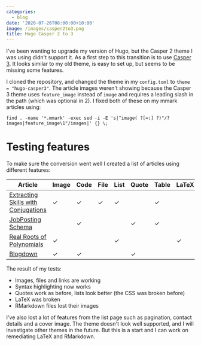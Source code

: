 ```yaml
---
categories:
  - blog
date: '2020-07-26T08:00:00+10:00'
image: /images/casper2to3.png
title: Hugo Casper 2 to 3
---
```


I've been wanting to upgrade my version of Hugo, but the Casper 2 theme I was using didn't support it.
As a first step to this transition is to use [Casper 3](https://github.com/jonathanjanssens/hugo-casper3).
It looks similar to my old theme, is easy to set up, but seems to be missing some features.

I cloned the repository, and changed the theme in my `config.toml` to `theme = "hugo-casper3"`.
The article images weren't showing because the Casper 3 theme uses `feature_image` instead of `image` and requires a leading slash in the path (which was optional in 2).
I fixed both of these on my mmark articles using:

```
find . -name '*.mmark' -exec sed -i -E 's|^image( ?[=:] ?)"/?images|feature_image\1"/images|' {} \;
```

# Testing features

To make sure the conversion went well I created a list of articles using different features:


| Article                                                               | Image | Code | File | List | Quote | Table | LaTeX | RMarkdown |
|-----------------------------------------------------------------------|-------|------|------|------|-------|-------|-------|-----------|
| [Extracting Skills with Conjugations](/extract-skills-3-conjugations) | ✓     | ✓    | ✓    | ✓    |       | ✓     |       |           |
| [JobPosting Schema](/schema-jobposting)                               |       | ✓    |      |      | ✓     | ✓     |       |           |
| [Real Roots of Polynomials](/real-roots-of-polynomials)               | ✓     |      |      | ✓    |       |       | ✓     |           |
| [Blogdown](/blogdown)                                                 | ✓     | ✓    |      |      | ✓     |       |       |           |


The result of my tests:

* Images, files and links are working
* Syntax highlighting now works
* Quotes work as before, lists look better (the CSS was broken before)
* LaTeX was broken
* RMarkdown files lost their images

I've also lost a lot of features from the list page such as pagination, contact details and a cover image.
The theme doesn't look well supported, and I will investigate other themes in the future.
But this is a start and I can work on remediating LaTeX and RMarkdown.
